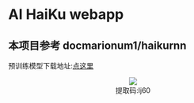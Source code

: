 # AI HaiKu webapp
## 本项目参考 docmarionum1/haikurnn
预训练模型下载地址:[点这里](https://towardsdatascience.com/generating-haiku-with-deep-learning-dbf5d18b4246)
<div align=center><img src="https://pan.baidu.com/s/1N1PxjxQjrRBkF4mmi45c2g"><div>
提取码:lj60
